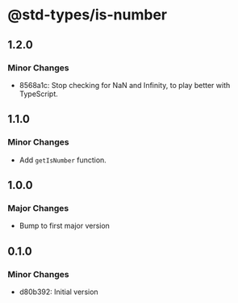 # @std-types/is-number

## 1.2.0

### Minor Changes

- 8568a1c: Stop checking for NaN and Infinity, to play better with TypeScript.

## 1.1.0

### Minor Changes

- Add `getIsNumber` function.

## 1.0.0

### Major Changes

- Bump to first major version

## 0.1.0

### Minor Changes

- d80b392: Initial version
